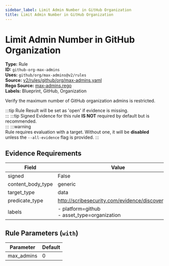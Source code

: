 ```yaml
---
sidebar_label: Limit Admin Number in GitHub Organization
title: Limit Admin Number in GitHub Organization
---  
```

# Limit Admin Number in GitHub Organization  
**Type:** Rule  
**ID:** `github-org-max-admins`  
**Uses:** `github/org/max-admins@v2/rules`  
**Source:** [v2/rules/github/org/max-admins.yaml](https://github.com/scribe-public/sample-policies/v2/rules/github/org/max-admins.yaml)  
**Rego Source:** [max-admins.rego](https://github.com/scribe-public/sample-policies/v2/rules/github/org/max-admins.rego)  
**Labels:** Blueprint, GitHub, Organization  

Verify the maximum number of GitHub organization admins is restricted.

:::tip 
Rule Result will be set as 'open' if evidence is missing.  
::: 
:::tip 
Signed Evidence for this rule **IS NOT** required by default but is recommended.  
::: 
:::warning  
Rule requires evaluation with a target. Without one, it will be **disabled** unless the `--all-evidence` flag is provided.
::: 

## Evidence Requirements  
| Field | Value |
|-------|-------|
| signed | False |
| content_body_type | generic |
| target_type | data |
| predicate_type | http://scribesecurity.com/evidence/discovery/v0.1 |
| labels | - platform=github<br/>- asset_type=organization |

## Rule Parameters (`with`)  
| Parameter | Default |
|-----------|---------|
| max_admins | 0 |

